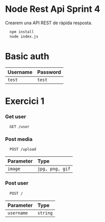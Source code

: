 
# Node Rest Api Sprint 4

Crearem una API REST de ràpida resposta. 

```bash
  npm install
  node index.js
```

# Basic auth
| Username | Password     | 
| :-------- | :------- | 
| `test`      | `test` 


# Exercici 1

### Get user

```http
  GET /user
```

### Post media

```http
  POST /upload
```

| Parameter | Type     | 
| :-------- | :------- | 
| `image`      | `jpg, png, gif` 

### Post user

```http
  POST /
```

| Parameter | Type     | 
| :-------- | :------- | 
| `username`      | `string` 


